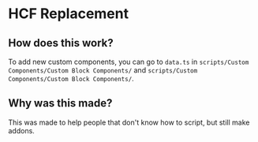# HCF Replacement

## How does this work?
To add new custom components, you can go to `data.ts` in `scripts/Custom Components/Custom Block Components/` and `scripts/Custom Components/Custom Block Components/`.

## Why was this made?
This was made to help people that don't know how to script, but still make addons.


